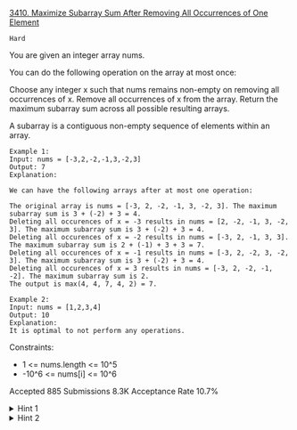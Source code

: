 [3410. Maximize Subarray Sum After Removing All Occurrences of One Element](https://leetcode.com/problems/maximize-subarray-sum-after-removing-all-occurrences-of-one-element/)

`Hard`

You are given an integer array nums.

You can do the following operation on the array at most once:

Choose any integer x such that nums remains non-empty on removing all occurrences of x.
Remove all occurrences of x from the array.
Return the maximum subarray sum across all possible resulting arrays.

A subarray is a contiguous non-empty sequence of elements within an array.

```
Example 1:
Input: nums = [-3,2,-2,-1,3,-2,3]
Output: 7
Explanation:

We can have the following arrays after at most one operation:

The original array is nums = [-3, 2, -2, -1, 3, -2, 3]. The maximum subarray sum is 3 + (-2) + 3 = 4.
Deleting all occurences of x = -3 results in nums = [2, -2, -1, 3, -2, 3]. The maximum subarray sum is 3 + (-2) + 3 = 4.
Deleting all occurences of x = -2 results in nums = [-3, 2, -1, 3, 3]. The maximum subarray sum is 2 + (-1) + 3 + 3 = 7.
Deleting all occurences of x = -1 results in nums = [-3, 2, -2, 3, -2, 3]. The maximum subarray sum is 3 + (-2) + 3 = 4.
Deleting all occurences of x = 3 results in nums = [-3, 2, -2, -1, -2]. The maximum subarray sum is 2.
The output is max(4, 4, 7, 4, 2) = 7.

Example 2:
Input: nums = [1,2,3,4]
Output: 10
Explanation:
It is optimal to not perform any operations.
```
 

Constraints:

- 1 <= nums.length <= 10^5
- -10^6 <= nums[i] <= 10^6

Accepted
885
Submissions
8.3K
Acceptance Rate
10.7%

<details>
<summary>Hint 1</summary>

Use a segment tree data structure to solve the problem.

</details>
<details>
<summary>Hint 2</summary>

Each node of the segment tree should store the subarray sum, the maximum subarray sum, the maximum prefix sum, and the maximum suffix sum within the subarray defined by that node.

</details>